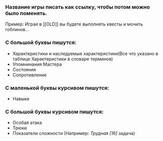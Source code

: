 ### Название игры писать как ссылку, чтобы потом можно было поменять. 
Пример:
Играя в [[OLD]] вы будете выполнять квесты и мочить гоблинов...

### С большой буквы пишутся:
- Характеристики и наследуемые характеристики(Все что указано в таблице Характеристики в словаре терминов)
- Упомнинания Мастера
- Состояния
- Сопротивление

### С маленькой буквы курсивом пишутся:
- Навыки

### С большой буквы курсивом пишутся:
- Особая атака
- Трюки
- Показатели сложности (Например: *Трудная \[16\]* задача)
